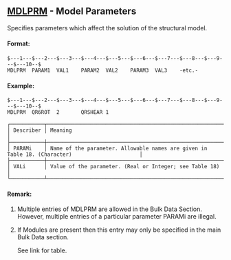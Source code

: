 ## [MDLPRM](https://nexus.hexagon.com/documentationcenter/bundle/MSC_Nastran_2022.4/page/Nastran_Combined_Book/qrg/bulkno/TOC.MDLPRM.xhtml) - Model Parameters

Specifies parameters which affect the solution of the structural model.

#### Format:

```nastran
$---1---$---2---$---3---$---4---$---5---$---6---$---7---$---8---$---9---$---10--$
MDLPRM  PARAM1  VAL1    PARAM2  VAL2    PARAM3  VAL3    -etc.-                  
```

#### Example:

```nastran
$---1---$---2---$---3---$---4---$---5---$---6---$---7---$---8---$---9---$---10--$
MDLPRM  QR6ROT  2       QRSHEAR 1                                               
```

```text
┌───────────┬────────────────────────────────────────────────────────────────────────────────────────────────┐
│ Describer │ Meaning                                                                                        │
├───────────┼────────────────────────────────────────────────────────────────────────────────────────────────┤
│ PARAMi    │ Name of the parameter. Allowable names are given in Table 18. (Character)                      │
├───────────┼────────────────────────────────────────────────────────────────────────────────────────────────┤
│ VALi      │ Value of the parameter. (Real or Integer; see Table 18)                                        │
└───────────┴────────────────────────────────────────────────────────────────────────────────────────────────┘
```

#### Remark:

1. Multiple entries of MDLPRM are allowed in the Bulk Data Section. However, multiple entries of a particular parameter PARAMi are illegal.
2. If Modules are present then this entry may only be specified in the main Bulk Data section.

    See link for table.
